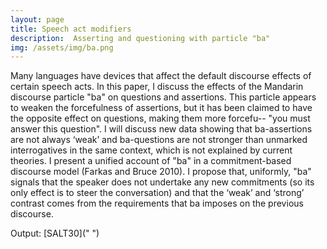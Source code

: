 ```yaml
---
layout: page
title: Speech act modifiers
description:  Asserting and questioning with particle "ba"
img: /assets/img/ba.png
---
```

Many languages have devices that affect the default discourse effects of certain speech acts. In this paper, I discuss the effects of the Mandarin discourse particle "ba" on questions and assertions. This particle appears to weaken the forcefulness of assertions, but it has been claimed to have the opposite effect on questions, making them more forcefu-- "you must answer this question". I will discuss new data showing that ba-assertions are not always ‘weak’ and ba-questions are not stronger than unmarked interrogatives in the same context, which is not explained by current theories. I present a unified account of "ba" in a commitment-based discourse model (Farkas and Bruce 2010). I propose that, uniformly, "ba" signals that the speaker does not undertake any new commitments (so its only effect is to steer the conversation) and that the ‘weak’ and ‘strong’ contrast comes from the requirements that ba imposes on the previous discourse.

Output: [SALT30](" ")